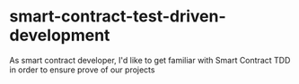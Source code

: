# smart-contract-test-driven-development
As smart contract developer, I'd like to get familiar with Smart Contract TDD in order to ensure prove of our projects
